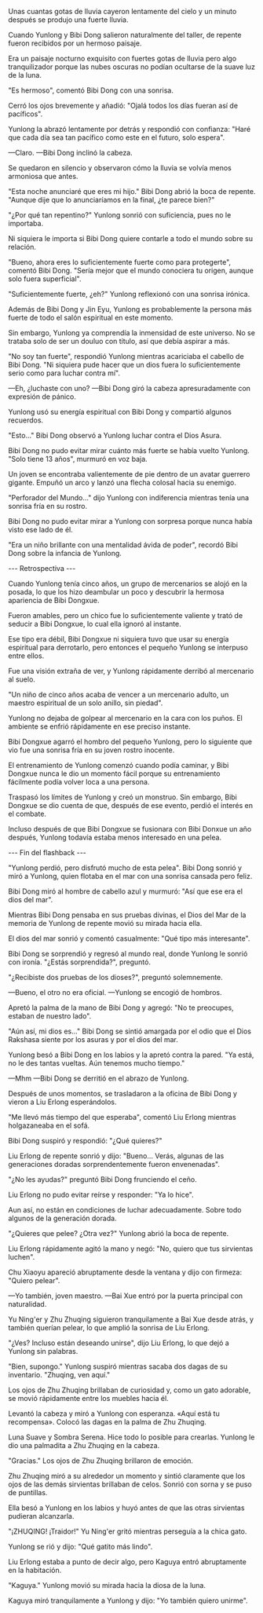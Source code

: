 
Unas cuantas gotas de lluvia cayeron lentamente del cielo y un minuto después se produjo una fuerte lluvia.

Cuando Yunlong y Bibi Dong salieron naturalmente del taller, de repente fueron recibidos por un hermoso paisaje.

Era un paisaje nocturno exquisito con fuertes gotas de lluvia pero algo tranquilizador porque las nubes oscuras no podían ocultarse de la suave luz de la luna.

"Es hermoso", comentó Bibi Dong con una sonrisa.

Cerró los ojos brevemente y añadió: "Ojalá todos los días fueran así de pacíficos".

Yunlong la abrazó lentamente por detrás y respondió con confianza: "Haré que cada día sea tan pacífico como este en el futuro, solo espera".

—Claro. —Bibi Dong inclinó la cabeza.

Se quedaron en silencio y observaron cómo la lluvia se volvía menos armoniosa que antes.

"Esta noche anunciaré que eres mi hijo." Bibi Dong abrió la boca de repente. "Aunque dije que lo anunciaríamos en la final, ¿te parece bien?"

"¿Por qué tan repentino?" Yunlong sonrió con suficiencia, pues no le importaba.

Ni siquiera le importa si Bibi Dong quiere contarle a todo el mundo sobre su relación.

"Bueno, ahora eres lo suficientemente fuerte como para protegerte", comentó Bibi Dong. "Sería mejor que el mundo conociera tu origen, aunque solo fuera superficial".

"Suficientemente fuerte, ¿eh?" Yunlong reflexionó con una sonrisa irónica.

Además de Bibi Dong y Jin Eyu, Yunlong es probablemente la persona más fuerte de todo el salón espiritual en este momento.

Sin embargo, Yunlong ya comprendía la inmensidad de este universo. No se trataba solo de ser un douluo con título, así que debía aspirar a más.

"No soy tan fuerte", respondió Yunlong mientras acariciaba el cabello de Bibi Dong. "Ni siquiera pude hacer que un dios fuera lo suficientemente serio como para luchar contra mí".

—Eh, ¿luchaste con uno? —Bibi Dong giró la cabeza apresuradamente con expresión de pánico.

Yunlong usó su energía espiritual con Bibi Dong y compartió algunos recuerdos.

"Esto..." Bibi Dong observó a Yunlong luchar contra el Dios Asura.

Bibi Dong no pudo evitar mirar cuánto más fuerte se había vuelto Yunlong. "Solo tiene 13 años", murmuró en voz baja.

Un joven se encontraba valientemente de pie dentro de un avatar guerrero gigante. Empuñó un arco y lanzó una flecha colosal hacia su enemigo.

"Perforador del Mundo..." dijo Yunlong con indiferencia mientras tenía una sonrisa fría en su rostro.

Bibi Dong no pudo evitar mirar a Yunlong con sorpresa porque nunca había visto ese lado de él.

"Era un niño brillante con una mentalidad ávida de poder", recordó Bibi Dong sobre la infancia de Yunlong.

--- Retrospectiva ---

Cuando Yunlong tenía cinco años, un grupo de mercenarios se alojó en la posada, lo que los hizo deambular un poco y descubrir la hermosa apariencia de Bibi Dongxue.

Fueron amables, pero un chico fue lo suficientemente valiente y trató de seducir a Bibi Dongxue, lo cual ella ignoró al instante.

Ese tipo era débil, Bibi Dongxue ni siquiera tuvo que usar su energía espiritual para derrotarlo, pero entonces el pequeño Yunlong se interpuso entre ellos.

Fue una visión extraña de ver, y Yunlong rápidamente derribó al mercenario al suelo.

"Un niño de cinco años acaba de vencer a un mercenario adulto, un maestro espiritual de un solo anillo, sin piedad".

Yunlong no dejaba de golpear al mercenario en la cara con los puños. El ambiente se enfrió rápidamente en ese preciso instante.

Bibi Dongxue agarró el hombro del pequeño Yunlong, pero lo siguiente que vio fue una sonrisa fría en su joven rostro inocente.

El entrenamiento de Yunlong comenzó cuando podía caminar, y Bibi Dongxue nunca le dio un momento fácil porque su entrenamiento fácilmente podía volver loca a una persona.

Traspasó los límites de Yunlong y creó un monstruo. Sin embargo, Bibi Dongxue se dio cuenta de que, después de ese evento, perdió el interés en el combate.

Incluso después de que Bibi Dongxue se fusionara con Bibi Donxue un año después, Yunlong todavía estaba menos interesado en una pelea.

--- Fin del flashback ---

"Yunlong perdió, pero disfrutó mucho de esta pelea". Bibi Dong sonrió y miró a Yunlong, quien flotaba en el mar con una sonrisa cansada pero feliz.

Bibi Dong miró al hombre de cabello azul y murmuró: "Así que ese era el dios del mar".

Mientras Bibi Dong pensaba en sus pruebas divinas, el Dios del Mar de la memoria de Yunlong de repente movió su mirada hacia ella.

El dios del mar sonrió y comentó casualmente: "Qué tipo más interesante".

Bibi Dong se sorprendió y regresó al mundo real, donde Yunlong le sonrió con ironía. "¿Estás sorprendida?", preguntó.

"¿Recibiste dos pruebas de los dioses?", preguntó solemnemente.

—Bueno, el otro no era oficial. —Yunlong se encogió de hombros.

Apretó la palma de la mano de Bibi Dong y agregó: "No te preocupes, estaban de nuestro lado".

"Aún así, mi dios es..." Bibi Dong se sintió amargada por el odio que el Dios Rakshasa siente por los asuras y por el dios del mar.

Yunlong besó a Bibi Dong en los labios y la apretó contra la pared. "Ya está, no le des tantas vueltas. Aún tenemos mucho tiempo."

—Mhm —Bibi Dong se derritió en el abrazo de Yunlong.

Después de unos momentos, se trasladaron a la oficina de Bibi Dong y vieron a Liu Erlong esperándolos.

"Me llevó más tiempo del que esperaba", comentó Liu Erlong mientras holgazaneaba en el sofá.

Bibi Dong suspiró y respondió: "¿Qué quieres?"

Liu Erlong de repente sonrió y dijo: "Bueno... Verás, algunas de las generaciones doradas sorprendentemente fueron envenenadas".

"¿No les ayudas?" preguntó Bibi Dong frunciendo el ceño.

Liu Erlong no pudo evitar reírse y responder: "Ya lo hice".

Aun así, no están en condiciones de luchar adecuadamente. Sobre todo algunos de la generación dorada.

"¿Quieres que pelee? ¿Otra vez?" Yunlong abrió la boca de repente.

Liu Erlong rápidamente agitó la mano y negó: "No, quiero que tus sirvientas luchen".

Chu Xiaoyu apareció abruptamente desde la ventana y dijo con firmeza: "Quiero pelear".

—Yo también, joven maestro. —Bai Xue entró por la puerta principal con naturalidad.

Yu Ning'er y Zhu Zhuqing siguieron tranquilamente a Bai Xue desde atrás, y también querían pelear, lo que amplió la sonrisa de Liu Erlong.

"¿Ves? Incluso están deseando unirse", dijo Liu Erlong, lo que dejó a Yunlong sin palabras.

"Bien, supongo." Yunlong suspiró mientras sacaba dos dagas de su inventario. "Zhuqing, ven aquí."

Los ojos de Zhu Zhuqing brillaban de curiosidad y, como un gato adorable, se movió rápidamente entre los muebles hacia él.

Levantó la cabeza y miró a Yunlong con esperanza. «Aquí está tu recompensa». Colocó las dagas en la palma de Zhu Zhuqing.

Luna Suave y Sombra Serena. Hice todo lo posible para crearlas. Yunlong le dio una palmadita a Zhu Zhuqing en la cabeza.

"Gracias." Los ojos de Zhu Zhuqing brillaron de emoción.

Zhu Zhuqing miró a su alrededor un momento y sintió claramente que los ojos de las demás sirvientas brillaban de celos. Sonrió con sorna y se puso de puntillas.

Ella besó a Yunlong en los labios y huyó antes de que las otras sirvientas pudieran alcanzarla.

"¡ZHUQING! ¡Traidor!" Yu Ning'er gritó mientras perseguía a la chica gato.

Yunlong se rió y dijo: "Qué gatito más lindo".

Liu Erlong estaba a punto de decir algo, pero Kaguya entró abruptamente en la habitación.

"Kaguya." Yunlong movió su mirada hacia la diosa de la luna.

Kaguya miró tranquilamente a Yunlong y dijo: "Yo también quiero unirme".